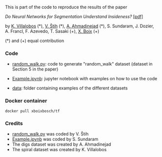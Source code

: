 This is part of the code to reproduce the results of the paper 

*Do Neural Networks for Segmentation Understand Insideness?* [\[pdf\]](https://cbmm.mit.edu/sites/default/files/publications/CBMM-Memo-105v2.pdf)

by [K. Villalobos](https://github.com/kimvc7) (\*), [V. Štih](https://github.com/vilim) (\*), [A. Ahmadinejad](https://github.com/Amiineh) (\*), S. Sundaram, J. Dozier, A. Francl, F. Azevedo, T. Sasaki (+), [X. Boix](http://web.mit.edu/xboix/www/index.html) (+)

(*) and (+) equal contribution 


### Code

* [random_walk.py](https://github.com/xboix/insideness_data/blob/master/random_walk.py): code to generate "random_walk" dataset (dataset in Section 5 in the paper)

* [Example.ipynb](https://github.com/xboix/insideness_data/blob/master/Example.ipynb): jupyter notebook with examples on how to use the code

* [data](https://github.com/xboix/insideness_data/tree/master/data): folder containing examples of the different datasets

### Docker container

```
docker pull xboixbosch/tf
```

### Credits

* [random_walk.py](https://github.com/xboix/insideness_data/blob/master/random_walk.py) was coded by V. Štih
* [Example.ipynb](https://github.com/xboix/insideness_data/blob/master/Example.ipynb) was coded by S. Sundaram
* The digs dataset was created by A. Ahmadinejad 
* The spiral dataset was created by K. Villalobos
